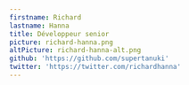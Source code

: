 ```yaml
---
firstname: Richard
lastname: Hanna
title: Développeur senior
picture: richard-hanna.png
altPicture: richard-hanna-alt.png
github: 'https://github.com/supertanuki'
twitter: 'https://twitter.com/richardhanna'
---
```

